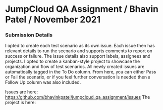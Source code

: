 # JumpCloud QA Assignment / Bhavin Patel / November 2021

### Submission Details
I opted to create each test scenario as its own issue. Each issue then has relevant details to run the scenario and supports comments to report on success or failure. The issue details also support labels, assignees and projects. I opted to create a kanban-style project to showcase the organization and flow of test scenarios. All newly created issues are automatically tagged in the To Do column. From here, you can either Pass or Fail the scenario, or if you feel further conversation is needed then a Follow Up column was also included. 

Issues are here: https://github.com/bhavinkpatel/jumpcloud_qa_assignment/issues
The project is here: 
